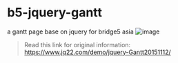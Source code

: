 # b5-jquery-gantt
a gantt page base on jquery for bridge5 asia
![image](https://user-images.githubusercontent.com/13687360/108799234-be363800-75ca-11eb-8411-45b830cb4533.png)


> Read this link for original information:
https://www.jq22.com/demo/jquery-Gantt20151112/
